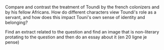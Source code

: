 
Compare and contrast the treatment of Toundi by the french colonizers and by his fellow Africans. How do different characters view Toundi's role as a servant, and how does this impact Touni's own sense of identity and belonging? 

Find an extract related to the question and find an image that is non-literary protating to the question and then do an essay about it (en 20 ligne je pense)